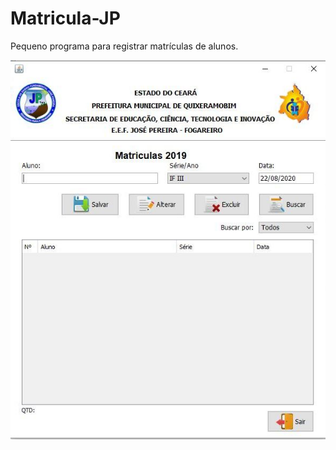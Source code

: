 # Matricula-JP
Pequeno programa para registrar matrículas de alunos.

![Screenshot](MatriculaJP.JPG)
